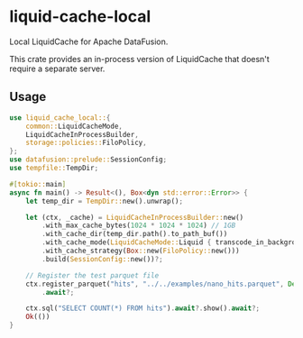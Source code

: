 # liquid-cache-local

Local LiquidCache for Apache DataFusion.

This crate provides an in-process version of LiquidCache that doesn't require a separate server. 

## Usage

```rust
use liquid_cache_local::{
    common::LiquidCacheMode,
    LiquidCacheInProcessBuilder,
    storage::policies::FiloPolicy,
};
use datafusion::prelude::SessionConfig;
use tempfile::TempDir;

#[tokio::main]
async fn main() -> Result<(), Box<dyn std::error::Error>> {
    let temp_dir = TempDir::new().unwrap();

    let (ctx, _cache) = LiquidCacheInProcessBuilder::new()
        .with_max_cache_bytes(1024 * 1024 * 1024) // 1GB
        .with_cache_dir(temp_dir.path().to_path_buf())
        .with_cache_mode(LiquidCacheMode::Liquid { transcode_in_background: false })
        .with_cache_strategy(Box::new(FiloPolicy::new()))
        .build(SessionConfig::new())?;

    // Register the test parquet file
    ctx.register_parquet("hits", "../../examples/nano_hits.parquet", Default::default())
        .await?;

    ctx.sql("SELECT COUNT(*) FROM hits").await?.show().await?;
    Ok(())
}
```